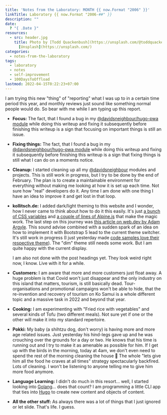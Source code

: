 ```yaml
---
title: 'Notes from the Laboratory: MONTH {{ now.Format "2006" }}'
linkTitle: Laboratory {{ now.Format "2006-##" }}
description: ""
date:
  ? "{ .Date }"
resources:
  - src: header.jpg
    title: Photo by [Todd Quackenbush](https://unsplash.com/@toddquackenbush) via
      [Unsplash](https://unsplash.com/)
categories:
  - notes-from-the-laboratory
tags:
  - laboratory
  - notes
  - self-improvement
  - 100DaysToOffload
lastmod: 2022-04-15T0:22:23+07:00
---
```


I am trying this new "thing" of "reporting" what I was up to in a certain time period this year, and monthly reviews just sound like something normal people would do. So bear with me while I am typing up this report.

- **Focus:** The fact, that I found a bug in my [@davidsneighbour/hugo-pwa module](https://github.com/davidsneighbour/hugo-pwa) while doing this writeup and fixing it subsequently before finishing this writeup is a sign that focusing on important things is still an issue.
- **Fixing things:** The fact, that I found a bug in my [@davidsneighbour/hugo-pwa module](https://github.com/davidsneighbour/hugo-pwa) while doing this writeup and fixing it subsequently before finishing this writeup is a sign that fixing things is still what I can do on a moments notice.
- **Cleanup:** I started cleaning up all my [@davidsneighbour](https://github.com/davidsneighbour) modules and projects. This is still work in progress, but I try to be done by the end of February. The plan is to create a maintainable environment for everything without making me looking at how it is set up each time. Not sure how "real" developers do it. Any time I am done with one thing I have an idea to improve it and get lost in that loop.
- **kollitsch.de:** I added dark/light theming to this website and I wonder, how I never came to think about how to do it this easily. It's just [a bunch of CSS variables](https://github.com/davidsneighbour/kollitsch.de/blob/18401a326350ef806acfdb2d18848a4719bb0db1/assets/scss/style.scss#L26) and [a couple of lines of Alpine.js](https://github.com/davidsneighbour/kollitsch.de/blob/18401a326350ef806acfdb2d18848a4719bb0db1/assets/js/script.ts#L11) that make the magic work. The last step on this journey was [this article on web.dev by Adam Argyle](https://web.dev/building-a-color-scheme/). This sound advise combined with a sudden spark of an idea on how to implement it with Bootstrap 5 lead to the current theme switcher. It's still work in progress (I just yesterday made [code samples love their respective theme](https://github.com/davidsneighbour/kollitsch.de/commit/a7f6051c9fc428c97feef611031a0ae3b7938d9f)). The "dim" theme still needs some work. But I am quite happy with the current display.

  I am also not done with the post headings yet. They look weird right now, I know. Live with it for a while.
- **Customers:** I am aware that more and more customers just float away. A huge problem is that Covid won't just disappear and the only industry on this island that matters, tourism, is still basically dead. Tour-organisations and promotional campaigns won't be able to hide, that the re-invention and recovery of tourism on Ko Samui is a whole different topic and a massive task in 2022 and beyond that year.
- **Cooking:** I am experimenting with "Fried rice with vegetables" and several kinds of Tofu (two different meals). Not sure yet if one or the other will make it into my standard repertoire.
- **Pokki:** My baby (a shihtzu dog, don't worry) is having more and more age related issues. Just yesterday his hind-legs gave up and he was crouching over the grounds for a day or two. He knows that his time is running out and I try to make it as amenable as possible for him. If I get up with the birds in the morning, today at 4am, we don't even need to spend the rest of the morning cleaning the house 🐶 The whole "lets give him all the food he craves at all times" strategy spectacularly backfired. Lots of cleaning. I won't be listening to anyone telling me to give him more food anymore.
- **Language Learning:** I didn't do much in this resort... well, I started looking into [Golang](https://pkg.go.dev/)... does that count? I am programming a little CLI app that ties into [Hugo](https://gohugo.io) to create new content and objects of content.
- **All the other stuff:** As always there was a lot of things that I just ignored or let slide. That's life. I guess.
